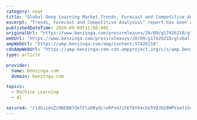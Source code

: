 ```yaml
---
category: news
title: "Global Deep Learning Market Trends, Forecast and Competitive Analysis, 2013-2018 & 2019-2024"
excerpt: "Trends, Forecast and Competitive Analysis\" report has been added to ResearchAndMarkets.com's offering. The deep learning market is expected to grow with a CAGR of 25% from 2019 to 2024. The future of the deep learning market looks promising with opportunities in the healthcare,"
publishedDateTime: 2020-09-09T11:08:00Z
originalUrl: "https://www.benzinga.com/pressreleases/20/09/g17426218/global-deep-learning-market-trends-forecast-and-competitive-analysis-2013-2018-2019-2024"
webUrl: "https://www.benzinga.com/pressreleases/20/09/g17426218/global-deep-learning-market-trends-forecast-and-competitive-analysis-2013-2018-2019-2024"
ampWebUrl: "https://amp.benzinga.com/amp/content/17426218"
cdnAmpWebUrl: "https://amp-benzinga-com.cdn.ampproject.org/c/s/amp.benzinga.com/amp/content/17426218"
type: article

provider:
  name: Benzinga.com
  domain: benzinga.com

topics:
  - Machine Learning
  - AI

secured: "c1dGiidoZcMAEBB7OeTFlu8RydLroRP+mJihKf8YO4cbx5VQJH28WPVaatzG4lPJpkP5U9iiN7/jO2q//S6YfkXLD9Hqm3XgSsaUkCekQt0iupt1aYJqasZqwf0o9lQJFSibJdYeYOYf6cBZuIlbnZBuMsf8FrSdURNzsTFzkOiN1j5aU0Re01Nf/wFApS/D4vyEZd83E3Qv3FlzgMBrik6CXvi/qw0h6jLZNpIUJ2NHv4+8mvizPhlEPLd73QoJHcGGSvtg7CckOVsZ+UG695nxGyqtswHpYl7Hx+9cuymvkbjE0PeE0k7Z1Py7P5mj1Acyyhf6g+/QT2WsQFvXCMdEFkE8DPBkvgAQoYScJF8=;EOgSLffJ9g65e2Fti0xf7A=="
---
```


